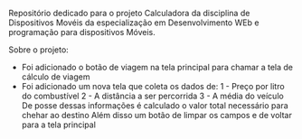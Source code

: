 Repositório dedicado para o projeto Calculadora da disciplina de Dispositivos Movéis da especialização em Desenvolvimento WEb e programação para dispositivos Móveis.

Sobre o projeto:
- Foi adicionado o botão de viagem na tela principal para chamar a tela de cálculo de viagem
- Foi adicionado um nova tela que coleta os dados de:
    1 - Preço por litro do combustível
    2 - A distância a ser percorrida
    3 - A média do veículo
De posse dessas informações é calculado o valor total necessário para chehar ao destino
Além disso um botão de limpar os campos e de voltar para a tela principal 
